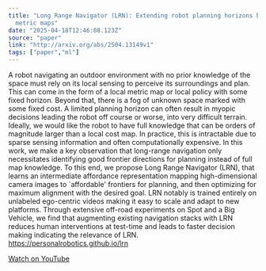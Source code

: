 ```yaml
---
title: "Long Range Navigator (LRN): Extending robot planning horizons beyond
  metric maps"
date: "2025-04-18T12:46:08.123Z"
source: "paper"
link: "http://arxiv.org/abs/2504.13149v1"
tags: ["paper","ml"]
---
```


A robot navigating an outdoor environment with no prior knowledge of the space must rely on its local sensing to perceive its surroundings and plan. This can come in the form of a local metric map or local policy with some fixed horizon. Beyond that, there is a fog of unknown space marked with some fixed cost. A limited planning horizon can often result in myopic decisions leading the robot off course or worse, into very difficult terrain. Ideally, we would like the robot to have full knowledge that can be orders of magnitude larger than a local cost map. In practice, this is intractable due to sparse sensing information and often computationally expensive. In this work, we make a key observation that long-range navigation only necessitates identifying good frontier directions for planning instead of full map knowledge. To this end, we propose Long Range Navigator (LRN), that learns an intermediate affordance representation mapping high-dimensional camera images to `affordable' frontiers for planning, and then optimizing for maximum alignment with the desired goal. LRN notably is trained entirely on unlabeled ego-centric videos making it easy to scale and adapt to new platforms. Through extensive off-road experiments on Spot and a Big Vehicle, we find that augmenting existing navigation stacks with LRN reduces human interventions at test-time and leads to faster decision making indicating the relevance of LRN. https://personalrobotics.github.io/lrn

[Watch on YouTube](http://arxiv.org/abs/2504.13149v1)
